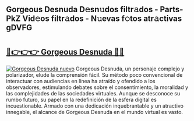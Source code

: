 ## Gorgeous Desnuda D𝚎sn𝚞dos filtr𝚊dos - Parts-PkZ Vid𝚎os filtr𝚊dos - N𝚞evas f𝚘tos atr𝚊ctivas gDVFG

# <h2><a href="http://mbb1c4.tromn.icu/?c=Gorgeous+Desnuda">🔗👉👉👉 Gorgeous Desnuda 🔗🔗</a></h2>

[![Gorgeous Desnuda nuevo](https://i.imgur.com/pEAQMta.gif)](http://mbb1c4.tromn.icu/?c=Gorgeous+Desnuda)
Gorgeous Desnuda, un personaje complejo y polarizador, elude la comprensión fácil. Su método poco convencional de interactuar con audiencias en línea ha atraído y ofendido a los observadores, estimulando debates sobre el consentimiento, la moralidad y las complejidades de las sociedades virtuales. Aunque se desconoce su rumbo futuro, su papel en la redefinición de la esfera digital es incuestionable. Armado con una dedicación inquebrantable y un atractivo innegable, el alcance de Gorgeous Desnuda en el mundo virtual es vasto.
